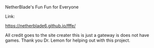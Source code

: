 NetherBlade's Fun Fun for Everyone

Link:

https://netherblade6.github.io/fffe/

All credit goes to the site creater this is just a gateway is does not have games. Thank you Dr. Lemon for helping out with this project. 
